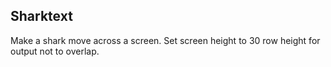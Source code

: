 ## Sharktext

Make a shark move across a screen. Set screen height to 30 row height for output
not to overlap.
